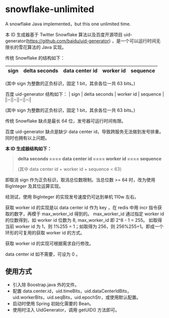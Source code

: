 # snowflake-unlimited
A snowflake Java implemented，but this one unlimited time.

本 ID 生成器基于 Twitter Snowflake 算法以及百度开源项目 uid-generator(https://github.com/baidu/uid-generator) ，是一个可以运行时间无限长的雪花算法的 Java 实现。

传统 Snowflake 的结构如下：

| sign | delta seconds | data center id | worker id | sequence |
|:-:|:-:|:-:|:-:|:-:|

(其中 sign 为整数的正负标识，固定 1 bit，其余各位一共 63 bits。)

百度 uid-generator 结构如下：
| sign | delta seconds | worker id | sequence |
|:-:|:-:|:-:|:-:|

(其中 sign 为整数的正负标识，固定 1 bit，其余各位一共 63 bits。)

传统 Snowflake 缺点是最长 64 位，发号器可运行时间有限。

百度 uid-generator 缺点是缺少 data center id，导致跨服务无法做到发号排重。同时也拥有以上问题。


**本 ID 生成器结构如下：**

> **delta seconds ==== data center id ==== worker id ==== sequence**
>
> (其中 data center id + worker id + sequence < 63)

即取消 sign 作为正负标识，取消总位数限制。当总位数 >= 64 时，改为使用 BigInteger 及其位运算实现。

经测试，使用 BigInteger 的实现发号速度仍可达到单机 110w 左右。

获取 worker id 的实现是以 data center id 作为 key ，在 redis 中用 incr 指令获取的数字，再模于 max_worker_id 得到的。
max_worker_id 通过指定 worker id 的位数得到，如 worker id 位数为 8, max_worker_id 即 2^8 - 1 = 255。
如取得当前 worker id 为 1，则 1%255 = 1；如取得为 256，则 256%255=1。即成一个环形的可复用的获取  worker id 的方式。

获取 worker id 的实现可根据需求自行修改。 

data center id 如不需要，可设为 0 。


## 使用方式
- 引入除 Boostrap.java 外的文件。
- 配置 data.center.id，uid.timeBits，uid.dataCenterIdBits，uid.workerBits，uid.seqBits，uid.epochStr，或使用默认配置。
- 启动时使用 Spring 初始化需要的 Bean。
- 使用时注入 UidGenerator，调用 getUID() 方法即可。



